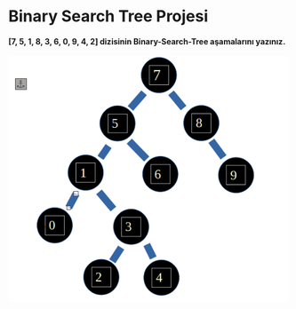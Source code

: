 # Binary Search Tree Projesi

#### [7, 5, 1, 8, 3, 6, 0, 9, 4, 2] dizisinin Binary-Search-Tree aşamalarını yazınız.



![](Capture.PNG)